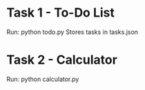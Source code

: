 # Task 1 - To-Do List
Run: python todo.py
Stores tasks in tasks.json

# Task 2 - Calculator
Run: python calculator.py

